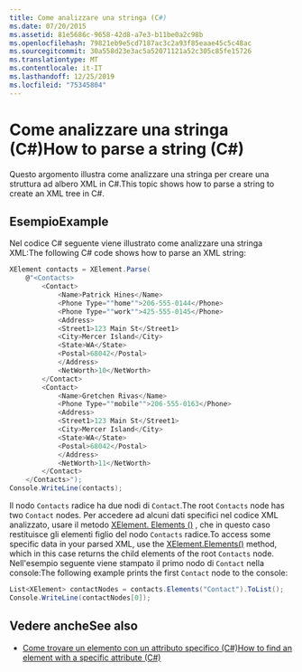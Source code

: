 ```yaml
---
title: Come analizzare una stringa (C#)
ms.date: 07/20/2015
ms.assetid: 81e5686c-9658-42d8-a7e3-b11be0a2c98b
ms.openlocfilehash: 79821eb9e5cd7187ac3c2a93f85eaae45c5c48ac
ms.sourcegitcommit: 30a558d23e3ac5a52071121a52c305c85fe15726
ms.translationtype: MT
ms.contentlocale: it-IT
ms.lasthandoff: 12/25/2019
ms.locfileid: "75345804"
---
```

# <a name="how-to-parse-a-string-c"></a><span data-ttu-id="ce52e-102">Come analizzare una stringa (C#)</span><span class="sxs-lookup"><span data-stu-id="ce52e-102">How to parse a string (C#)</span></span>

<span data-ttu-id="ce52e-103">Questo argomento illustra come analizzare una stringa per creare una struttura ad albero XML in C#.</span><span class="sxs-lookup"><span data-stu-id="ce52e-103">This topic shows how to parse a string to create an XML tree in C#.</span></span>

## <a name="example"></a><span data-ttu-id="ce52e-104">Esempio</span><span class="sxs-lookup"><span data-stu-id="ce52e-104">Example</span></span>

<span data-ttu-id="ce52e-105">Nel codice C# seguente viene illustrato come analizzare una stringa XML:</span><span class="sxs-lookup"><span data-stu-id="ce52e-105">The following C# code shows how to parse an XML string:</span></span>

```csharp
XElement contacts = XElement.Parse(
    @"<Contacts>
        <Contact>
            <Name>Patrick Hines</Name>
            <Phone Type=""home"">206-555-0144</Phone>
            <Phone Type=""work"">425-555-0145</Phone>
            <Address>
            <Street1>123 Main St</Street1>
            <City>Mercer Island</City>
            <State>WA</State>
            <Postal>68042</Postal>
            </Address>
            <NetWorth>10</NetWorth>
        </Contact>
        <Contact>
            <Name>Gretchen Rivas</Name>
            <Phone Type=""mobile"">206-555-0163</Phone>
            <Address>
            <Street1>123 Main St</Street1>
            <City>Mercer Island</City>
            <State>WA</State>
            <Postal>68042</Postal>
            </Address>
            <NetWorth>11</NetWorth>
        </Contact>
    </Contacts>");
Console.WriteLine(contacts);
```

<span data-ttu-id="ce52e-106">Il nodo `Contacts` radice ha due nodi di `Contact`.</span><span class="sxs-lookup"><span data-stu-id="ce52e-106">The root `Contacts` node has two `Contact` nodes.</span></span> <span data-ttu-id="ce52e-107">Per accedere ad alcuni dati specifici nel codice XML analizzato, usare il metodo [XElement. Elements ()](xref:System.Xml.Linq.XContainer.Elements) , che in questo caso restituisce gli elementi figlio del nodo `Contacts` radice.</span><span class="sxs-lookup"><span data-stu-id="ce52e-107">To access some specific data in your parsed XML, use the [XElement.Elements()](xref:System.Xml.Linq.XContainer.Elements) method, which in this case returns the child elements of the root `Contacts` node.</span></span> <span data-ttu-id="ce52e-108">Nell'esempio seguente viene stampato il primo nodo di `Contact` nella console:</span><span class="sxs-lookup"><span data-stu-id="ce52e-108">The following example prints the first `Contact` node to the console:</span></span>

```csharp
List<XElement> contactNodes = contacts.Elements("Contact").ToList();
Console.WriteLine(contactNodes[0]);
```

## <a name="see-also"></a><span data-ttu-id="ce52e-109">Vedere anche</span><span class="sxs-lookup"><span data-stu-id="ce52e-109">See also</span></span>

- [<span data-ttu-id="ce52e-110">Come trovare un elemento con un attributo specifico (C#)</span><span class="sxs-lookup"><span data-stu-id="ce52e-110">How to find an element with a specific attribute (C#)</span></span>](how-to-find-an-element-with-a-specific-attribute.md)
